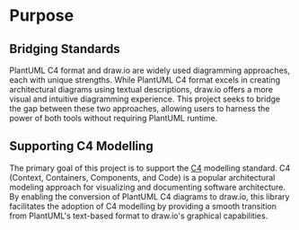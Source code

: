 # Purpose

## Bridging Standards

PlantUML C4 format and draw.io are widely used diagramming approaches, each with unique strengths. While PlantUML C4 format excels in creating architectural diagrams using textual descriptions, draw.io offers a more visual and intuitive diagramming experience. This project seeks to bridge the gap between these two approaches, allowing users to harness the power of both tools without requiring PlantUML runtime.

## Supporting C4 Modelling

The primary goal of this project is to support the [C4](https://c4model.com) modelling standard. C4 (Context, Containers, Components, and Code) is a popular architectural modeling approach for visualizing and documenting software architecture. By enabling the conversion of PlantUML C4 diagrams to draw.io, this library facilitates the adoption of C4 modelling by providing a smooth transition from PlantUML's text-based format to draw.io's graphical capabilities.
